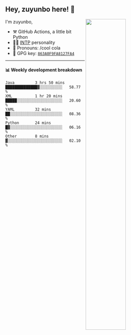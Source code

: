 

## Hey, zuyunbo here! :wave: 
[<img align="right" width="50%" src="https://github-readme-stats.vercel.app/api?username=zuyunbo&theme=dark&show_icons=true">](https://metrics.lecoq.io/ouuan?template=classic)

I'm zuyunbo,

-   :hammer_and_pick: GitHub Actions, a little bit Python
-   :man_scientist: [INTP](https://www.16personalities.com/profiles/3302586f07ca3) personality
-   :man: Pronouns: /cool cola
-   :key: GPG key: [`863A0F9FA8127FA4`](https://github.com/zuyunbo.gpg)

---

#### :bar_chart: Weekly development breakdown
<!--START_SECTION:waka-->

```text
Java         3 hrs 50 mins   ██████████████▓░░░░░░░░░░   58.77 %
XML          1 hr 20 mins    █████░░░░░░░░░░░░░░░░░░░░   20.60 %
YAML         32 mins         ██░░░░░░░░░░░░░░░░░░░░░░░   08.36 %
Python       24 mins         █▓░░░░░░░░░░░░░░░░░░░░░░░   06.16 %
Other        8 mins          ▓░░░░░░░░░░░░░░░░░░░░░░░░   02.10 %
```

<!--END_SECTION:waka-->


